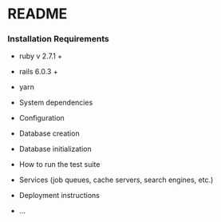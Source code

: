 # README

### Installation Requirements
* ruby v 2.7.1 +
* rails 6.0.3 +
* yarn


* System dependencies

* Configuration

* Database creation

* Database initialization

* How to run the test suite

* Services (job queues, cache servers, search engines, etc.)

* Deployment instructions

* ...
